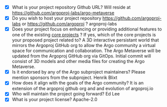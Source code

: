 - [x] What is your project repository Github URL?
 Will reside at https://github.com/argoproj-labs/argo-metaverse
- [x] Do you wish to host your project repository https://github.com/argoproj-labs or https://github.com/argoproj ?
 argoproj-labs
- [x] Does your project focus on enhancing or providing additional features to one of the existing [core
 projects](https://github.com/argoproj/argoproj#what-is-argoproj) ? If yes, which of the core projects is your proposed project related to?
 A 3D interactive persistant world that mirrors the Argoproj GitHub org to allow the Argo community a virtual space for communication and collaboration. The Argo Metaverse will be updated from the Argoproj GitHub org via GitOps.
 Initial commit will consist of 3D models and other media files for creating the Argo Metaverse.
- [x] Is it endorsed by any of the Argo subproject maintainers? Please mention sponsors from the subproject.
   Henrik Blixt
- [x] How does it align with the goals of the Argo community?
 It is an extension of the argoproj github org and and evolution of argoproj.io
- [x] Who will maintain the project going forward?
 Ed Lee
- [x] What is your project license?
 Apache-2.0
